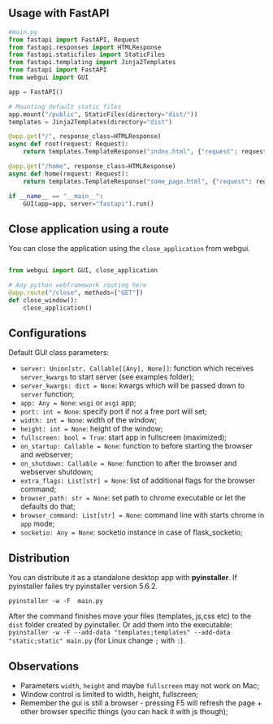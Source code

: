 
## Usage with FastAPI

```py
#main.py
from fastapi import FastAPI, Request
from fastapi.responses import HTMLResponse
from fastapi.staticfiles import StaticFiles
from fastapi.templating import Jinja2Templates
from fastapi import FastAPI
from webgui import GUI

app = FastAPI()

# Mounting default static files
app.mount("/public", StaticFiles(directory="dist/"))
templates = Jinja2Templates(directory="dist")

@app.get("/", response_class=HTMLResponse)
async def root(request: Request):
    return templates.TemplateResponse("index.html", {"request": request})

@app.get("/home", response_class=HTMLResponse)
async def home(request: Request):
    return templates.TemplateResponse("some_page.html", {"request": request})

if __name__ == "__main__":
    GUI(app=app, server="fastapi").run()
```


## Close application using a route

You can close the application using the `close_application` from webgui.

```python

from webgui import GUI, close_application

# Any python webframework routing here
@app.route("/close", methods=["GET"])
def close_window():
    close_application()
```



## Configurations

Default GUI class parameters:

- `server: Union[str, Callable[[Any], None]]`: function which receives `server_kwargs` to start server (see examples folder);
- `server_kwargs: dict = None`: kwargs which will be passed down to `server` function;
- `app: Any = None`: `wsgi` or `asgi` app;
- `port: int = None`: specify port if not a free port will set;
- `width: int = None`: width of the window;
- `height: int = None`: height of the window;
- `fullscreen: bool = True`: start app in fullscreen (maximized);
- `on_startup: Callable = None`: function to before starting the browser and webserver;
- `on_shutdown: Callable = None`: function to after the browser and webserver shutdown;
- `extra_flags: List[str] = None`: list of additional flags for the browser command;
- `browser_path: str = None`: set path to chrome executable or let the defaults do that;
- `browser_command: List[str] = None`: command line with starts chrome in `app` mode;
- `socketio: Any = None`: socketio instance in case of flask_socketio;



## Distribution

You can distribute it as a standalone desktop app with **pyinstaller**. If pyinstaller failes try pyinstaller version 5.6.2.

```shell
pyinstaller -w -F  main.py
```

After the command finishes move your files (templates, js,css etc) to the `dist` folder created by pyinstaller. Or add them into the executable: `pyinstaller -w -F --add-data "templates;templates" --add-data "static;static" main.py` (for Linux change `;` with `:`).



## Observations

- Parameters `width`, `height` and maybe `fullscreen` may not work on Mac;
- Window control is limited to width, height, fullscreen;
- Remember the gui is still a browser - pressing F5 will refresh the page + other browser specific things (you can hack it with js though);